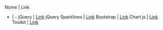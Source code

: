 Nome | Link
- | -
jQuery | [Link](http://jquery.com/)
jQuery Sparklines | [Link](http://omnipotent.net/jquery.sparkline/#s-about)
Bootstrap | [Link](http://getbootstrap.com/)
Chart.js | [Link](http://www.chartjs.org/)
Toolkit | [Link](http://titon.io/en/toolkit)
